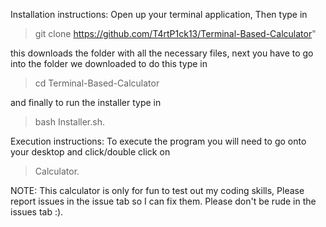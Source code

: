 Installation instructions: 
Open up your terminal application, Then type in 
> git clone https://github.com/T4rtP1ck13/Terminal-Based-Calculator"

this downloads the folder with all the necessary files, next you have to go into the folder
we downloaded to do this type in 
> cd Terminal-Based-Calculator 

and finally to run the installer type in 
> bash Installer.sh.

Execution instructions:
To execute the program you will need to go onto your desktop and click/double click on 
> Calculator.

NOTE: This calculator is only for fun to test out my coding skills, Please report issues in the issue tab so I can fix them. Please don't be rude in the issues tab :).
